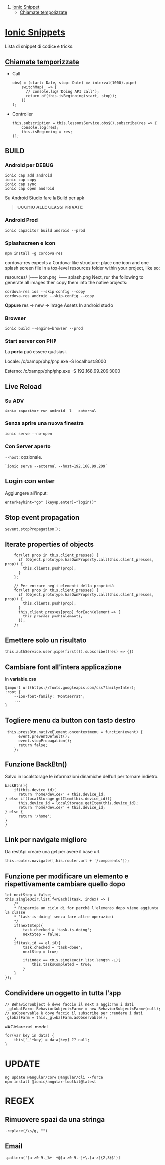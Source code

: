 1. [Ionic Snippet](#ionic-snippet)
	- [Chiamate temporizzate](#chiamate-temporizzate)

# [Ionic Snippets](#ionic-snippet)

Lista di snippet di codice e tricks.

## [Chiamate temporizzate](#chiamate-temporizzate)

- Call
    ```
   obs$ = (start: Date, stop: Date) => interval(1000).pipe(
   		switchMap(_ => {
   		  // console.log('Doing API call');
   		  return of(this.isBeginning(start, stop));
   	    })
	);
    ```
- Controller

    ```private subscription: Subscription;
    this.subscription = this.lessonsService.obs$().subscribe(res => {
    	console.log(res);
    	this.isBeginning = res;
    });
    ```

## BUILD

### Android per DEBUG

    ionic cap add android
    ionic cap copy 
    ionic cap sync
    ionic cap open android

Su Android Studio fare la Build per apk

> **OCCHIO ALLE CLASSI PRIVATE**

### Android Prod

    ionic capacitor build android --prod
    
### Splashscreen e Icon

    npm install -g cordova-res

cordova-res expects a Cordova-like structure: place one icon and one splash screen file in a top-level resources folder within your project, like so:

resources/
├── icon.png
└── splash.png
Next, run the following to generate all images then copy them into the native projects:

    cordova-res ios --skip-config --copy
    cordova-res android --skip-config --copy


**Oppure**
res -> new -> Image Assets
In android studio


### Browser

    ionic build --engine=browser --prod

### Start server con PHP

La **porta** può essere qualsiasi.

Locale:
    /c/xampp/php/php.exe -S localhost:8000

Esterno:
    /c/xampp/php/php.exe -S 192.168.99.209:8000

## Live Reload

### Su ADV

    ionic capacitor run android -l --external

### Senza aprire una nuova finestra

    ionic serve --no-open

### Con Server aperto

`--host`: opzionale.

    `ionic serve --external --host=192.168.99.209`


## Login con enter

Aggiungere all'input:

    enterkeyhint="go" (keyup.enter)="login()"

## Stop event propagation

    $event.stopPropagation();

## Iterate properties of objects

		for(let prop in this.client_presses) {
		  if (Object.prototype.hasOwnProperty.call(this.client_presses, prop)) {
			this.clients.push(prop);
		  }
		};
		
		// Per entrare negli elementi della proprietà
		for(let prop in this.client_presses) {
          if (Object.prototype.hasOwnProperty.call(this.client_presses, prop)) {
            this.clients.push(prop);
          }
          this.client_presses[prop].forEach(element => {
            this.presses.push(element);
          });
        };

## Emettere solo un risultato

    this.authService.user.pipe(first()).subscribe((res) => {})

## Cambiare font all'intera applicazione

In **variable.css**

    @import url(https://fonts.googleapis.com/css?family=Inter);
    :root {
     	--ion-font-family: 'Montserrat';
		...
	}

## Togliere menu da button con tasto destro

     this.pressBtn.nativeElement.oncontextmenu = function(event) {
    	  event.preventDefault();
    	  event.stopPropagation();
    	  return false;
    	};
		
## Funzione BackBtn()

Salvo in localstorage le informazioni dinamiche dell'url per tornare indietro.

    backBtn(){
        if(this.device_id){
	      return 'home/device/' + this.device_id;
	} else if(localStorage.getItem(this.device_id)){
	      this.device_id = localStorage.getItem(this.device_id);
	      return 'home/device/' + this.device_id;
	} else {
	      return '/home';
	}
    }	


## Link per navigate migliore

Da restApi creare una get per avere il base url.

    this.router.navigate([this.router.url + '/components']);

## Funzione per modificare un elemento e rispettivamente cambiare quello dopo

```
let nextStep = false;
this.singleOcir.list.forEach((task, index) => {
	/*
	* Risparmia un ciclo di for perché l'elemento dopo viene aggiunta la classe
	* 'task-is-doing' senza fare altre operazioni
	*/
	if(nextStep){
		task.checked = 'task-is-doing';
		nextStep = false;
	}
	if(task.id == el.id){
		task.checked = 'task-done';
		nextStep = true;

		if(index == this.singleOcir.list.length -1){
			this.tasksCompleted = true;
		}
	}
});
```

## Condividere un oggetto in tutta l'app

```
// BehaviorSubject è dove faccio il next a aggiorno i dati
 _globalFarm: BehaviorSubject<Farm> = new BehaviorSubject<Farm>(null);
// asObservable è dove faccio il subscribe per prendere i dati
 globalFarm = this._globalFarm.asObservable();
 ```
 
 ##Ciclare nel .model
 
```
for(var key in data) {
	this['_'+key] = data[key] ?? null;
}
```

# UPDATE

	ng update @angular/core @angular/cli --force
	npm install @ionic/angular-toolkit@latest


# REGEX

## Rimuovere spazi da una stringa
	.replace(/\s/g, "")
    
## Email
	.pattern('[a-z0-9._%+-]+@[a-z0-9.-]+\.[a-z]{2,3}$')]
	

